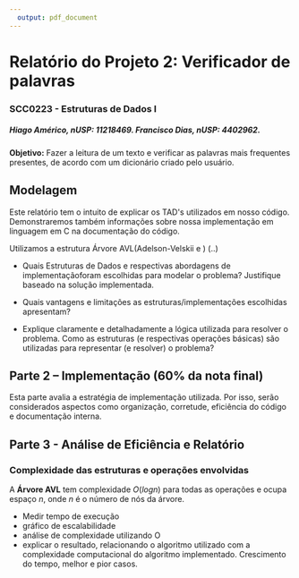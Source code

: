 ```yaml
---
  output: pdf_document
---
```


# Relatório do Projeto 2: Verificador de palavras
### SCC0223 - Estruturas de Dados I

##### Hiago Américo, nUSP: 11218469. Francisco Dias, nUSP: 4402962.

**Objetivo:** Fazer a leitura de um texto e verificar as palavras mais frequentes presentes, de acordo com um dicionário criado pelo usuário.

## Modelagem
Este relatório tem o intuito de explicar os TAD's utilizados em nosso código. Demonstraremos também informações sobre nossa implementação em linguagem em C na documentação do código.

Utilizamos a estrutura Árvore AVL(Adelson-Velskii e ) (..)

- Quais  Estruturas  de  Dados  e  respectivas  abordagens  de  implementaçãoforam escolhidas para modelar o problema? Justifique baseado na solução implementada.

- Quais  vantagens  e  limitações  as  estruturas/implementações escolhidas apresentam?
- Explique claramente e detalhadamente a lógica utilizada para resolver o problema. Como   as   estruturas   (e   respectivas   operações   básicas)   são   utilizadas para representar (e resolver) o problema?

## Parte 2 – Implementação (60% da nota final)
Esta   parte   avalia   a   estratégia   de   implementação   utilizada.   Por   isso,   serão   considerados    aspectos    como    organização,    corretude, eficiência do    código    e    documentação interna.

## Parte 3 - Análise de Eficiência e Relatório
### Complexidade das estruturas e operações envolvidas

A **Árvore AVL** tem complexidade $O(log n)$ para todas as operações e ocupa espaço $n$, onde $n$ é o número de nós da árvore.




- Medir tempo de execução
- gráfico de escalabilidade
- análise de complexidade utilizando O
- explicar o resultado, relacionando o algoritmo utilizado com a complexidade computacional do
algoritmo implementado. Crescimento do tempo, melhor e pior casos.